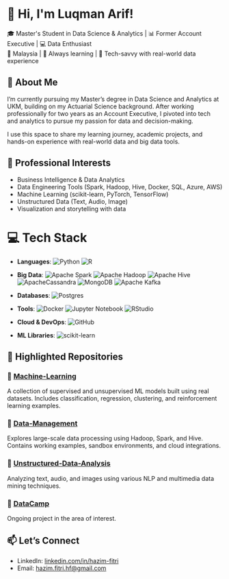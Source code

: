 # 👋 Hi, I'm Luqman Arif!

🎓 Master's Student in Data Science & Analytics | 📊 Former Account Executive | 💻 Data Enthusiast  
📍 Malaysia | 🧠 Always learning | 🧰 Tech-savvy with real-world data experience

<!-- About Me -->
## 🌱 About Me

I’m currently pursuing my Master’s degree in Data Science and Analytics at UKM, building on my Actuarial Science background. After working professionally for two years as an Account Executive, I pivoted into tech and analytics to pursue my passion for data and decision-making.

I use this space to share my learning journey, academic projects, and hands-on experience with real-world data and big data tools.

<!-- Professional Interest-->
## 💼 Professional Interests

- Business Intelligence & Data Analytics  
- Data Engineering Tools (Spark, Hadoop, Hive, Docker, SQL, Azure, AWS)  
- Machine Learning (scikit-learn, PyTorch, TensorFlow)  
- Unstructured Data (Text, Audio, Image)  
- Visualization and storytelling with data

<!-- [tech stack](https://github.com/ileriayo/markdown-badges) -->
# 💻  Tech Stack
- **Languages**:
![Python](https://img.shields.io/badge/python-3670A0?style=for-the-badge&logo=python&logoColor=ffdd54)
![R](https://img.shields.io/badge/r-%23276DC3.svg?style=for-the-badge&logo=r&logoColor=white)

- **Big Data**:
![Apache Spark](https://img.shields.io/badge/Apache%20Spark-FDEE21?style=flat-square&logo=apachespark&logoColor=black)
![Apache Hadoop](https://img.shields.io/badge/Apache%20Hadoop-66CCFF?style=for-the-badge&logo=apachehadoop&logoColor=black)
![Apache Hive](https://img.shields.io/badge/Apache%20Hive-FDEE21?style=for-the-badge&logo=apachehive&logoColor=black)
![ApacheCassandra](https://img.shields.io/badge/cassandra-%231287B1.svg?style=for-the-badge&logo=apache-cassandra&logoColor=white)
![MongoDB](https://img.shields.io/badge/MongoDB-%234ea94b.svg?style=for-the-badge&logo=mongodb&logoColor=white)
![Apache Kafka](https://img.shields.io/badge/Apache%20Kafka-000?style=for-the-badge&logo=apachekafka)

- **Databases**:
![Postgres](https://img.shields.io/badge/postgres-%23316192.svg?style=for-the-badge&logo=postgresql&logoColor=white)

- **Tools**:
![Docker](https://img.shields.io/badge/docker-%230db7ed.svg?style=for-the-badge&logo=docker&logoColor=white)
![Jupyter Notebook](https://img.shields.io/badge/jupyter-%23FA0F00.svg?style=for-the-badge&logo=jupyter&logoColor=white)
![RStudio](https://img.shields.io/badge/RStudio-4285F4?style=for-the-badge&logo=rstudio&logoColor=white)

- **Cloud & DevOps**:
![GitHub](https://img.shields.io/badge/github-%23121011.svg?style=for-the-badge&logo=github&logoColor=white)

- **ML Libraries**:
![scikit-learn](https://img.shields.io/badge/scikit--learn-%23F7931E.svg?style=for-the-badge&logo=scikit-learn&logoColor=white)

<!-- Highligted Respositories-->
## 📁 Highlighted Repositories

### 🔸 [Machine-Learning](https://github.com/Hazim-HF/Machine-Learning)
A collection of supervised and unsupervised ML models built using real datasets. Includes classification, regression, clustering, and reinforcement learning examples.

### 🔸 [Data-Management](https://github.com/Hazim-HF/Data-Management)
Explores large-scale data processing using Hadoop, Spark, and Hive. Contains working examples, sandbox environments, and cloud integrations.

### 🔸 [Unstructured-Data-Analysis](https://github.com/Hazim-HF/Unstructured-Data-Analysis)
Analyzing text, audio, and images using various NLP and multimedia data mining techniques.

### 🔸 [DataCamp](https://github.com/Hazim-HF/Personal-Project)
Ongoing project in the area of interest.

<!-- Reach me -->
## 📫 Let’s Connect

- LinkedIn: [linkedin.com/in/hazim-fitri](https://www.linkedin.com/in/hazim-fitri)  
- Email: [hazim.fitri.hf@gmail.com](hazim.fitri.hf@gmail.com)
